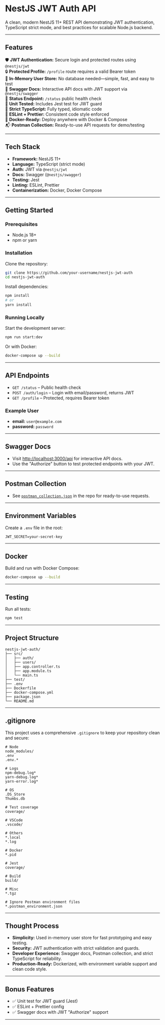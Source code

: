 # NestJS JWT Auth API

A clean, modern NestJS 11+ REST API demonstrating JWT authentication, TypeScript strict mode, and best practices for scalable Node.js backend.

---

## Features

🛡️ **JWT Authentication:** Secure login and protected routes using `@nestjs/jwt`  
🔒 **Protected Profile:** `/profile` route requires a valid Bearer token  
🧑 **In-Memory User Store:** No database needed—simple, fast, and easy to test  
📄 **Swagger Docs:** Interactive API docs with JWT support via `@nestjs/swagger`  
🚦 **Status Endpoint:** `/status` public health check  
🧪 **Unit Tested:** Includes Jest test for JWT guard  
🧹 **Strict TypeScript:** Fully typed, idiomatic code  
📝 **ESLint + Prettier:** Consistent code style enforced  
🐳 **Docker-Ready:** Deploy anywhere with Docker & Compose  
📬 **Postman Collection:** Ready-to-use API requests for demo/testing

---

## Tech Stack

- **Framework:** NestJS 11+
- **Language:** TypeScript (strict mode)
- **Auth:** JWT via `@nestjs/jwt`
- **Docs:** Swagger (`@nestjs/swagger`)
- **Testing:** Jest
- **Linting:** ESLint, Prettier
- **Containerization:** Docker, Docker Compose

---

## Getting Started

### Prerequisites

- Node.js 18+
- npm or yarn

### Installation

Clone the repository:
```sh
git clone https://github.com/your-username/nestjs-jwt-auth
cd nestjs-jwt-auth
```

Install dependencies:
```sh
npm install
# or
yarn install
```

### Running Locally

Start the development server:
```sh
npm run start:dev
```
Or with Docker:
```sh
docker-compose up --build
```

---

## API Endpoints

- `GET /status` – Public health check
- `POST /auth/login` – Login with email/password, returns JWT
- `GET /profile` – Protected, requires Bearer token

### Example User

- **email:** `user@example.com`
- **password:** `password`

---

## Swagger Docs

- Visit [http://localhost:3000/api](http://localhost:3000/api) for interactive API docs.
- Use the "Authorize" button to test protected endpoints with your JWT.

---

## Postman Collection

- See [`postman_collection.json`](postman_collection.json) in the repo for ready-to-use requests.

---

## Environment Variables

Create a `.env` file in the root:

```
JWT_SECRET=your-secret-key
```

---

## Docker

Build and run with Docker Compose:
```sh
docker-compose up --build
```

---

## Testing

Run all tests:
```sh
npm test
```

---

## Project Structure

```
nestjs-jwt-auth/
├── src/
│   ├── auth/
│   ├── users/
│   ├── app.controller.ts
│   ├── app.module.ts
│   └── main.ts
├── test/
├── .env
├── Dockerfile
├── docker-compose.yml
├── package.json
└── README.md
```

---

## .gitignore

This project uses a comprehensive `.gitignore` to keep your repository clean and secure:

```
# Node
node_modules/
.env
.env.*

# Logs
npm-debug.log*
yarn-debug.log*
yarn-error.log*

# OS
.DS_Store
Thumbs.db

# Test coverage
coverage/

# VSCode
.vscode/

# Others
*.local
*.log

# Docker
*.pid

# Jest
coverage/

# Build
build/

# Misc
*.tgz

# Ignore Postman environment files
*.postman_environment.json
```

---

## Thought Process

- **Simplicity:** Used in-memory user store for fast prototyping and easy testing.
- **Security:** JWT authentication with strict validation and guards.
- **Developer Experience:** Swagger docs, Postman collection, and strict TypeScript for reliability.
- **Production-Ready:** Dockerized, with environment variable support and clean code style.

---

## Bonus Features

- ✅ Unit test for JWT guard (Jest)
- ✅ ESLint + Prettier config
- ✅ Swagger docs with JWT "Authorize" support

---
